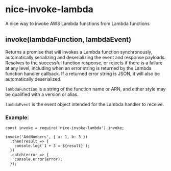# nice-invoke-lambda

A nice way to invoke AWS Lambda functions from Lambda functions

## invoke(lambdaFunction, lambdaEvent)

Returns a promise that will invokes a Lambda function synchronously,
automatically serializing and deserializing the event and response payloads.
Resolves to the successful function response, or rejects if there is a failure
at any level, including when an error string is returned by the Lambda function
handler callback. If a returned error string is JSON, it will also be
automatically deserialized.

`lambdaFunction` is a string of the function name or ARN, and either style
may be qualified with a version or alias.

`lambdaEvent` is the event object intended for the Lambda handler to receive.

### Example:
```
const invoke = require('nice-invoke-lambda').invoke;

invoke('AddNumbers', { a: 1, b: 3 })
  .then(result => {
    console.log(`1 + 3 = ${result}`);
  })
  .catch(error => {
    console.error(error);
  });
```

